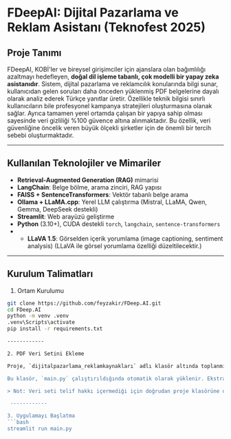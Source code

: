 # FDeepAI: Dijital Pazarlama ve Reklam Asistanı (Teknofest 2025)

## Proje Tanımı
FDeepAI, KOBİ'ler ve bireysel girişimciler için ajanslara olan bağımlılığı azaltmayı hedefleyen, **doğal dil işleme tabanlı, çok modelli bir yapay zeka asistanıdır**. Sistem, dijital pazarlama ve reklamcılık konularında bilgi sunar, kullanıcıdan gelen soruları daha önceden yüklenmiş PDF belgelerine dayalı olarak analiz ederek Türkçe yanıtlar üretir. Özellikle teknik bilgisi sınırlı kullanıcıların bile profesyonel kampanya stratejileri oluşturmasına olanak sağlar. Ayrıca tamamen yerel ortamda çalışan bir yapıya sahip olması sayesinde veri gizliliği %100 güvence altına alınmaktadır. Bu özellik, veri güvenliğine öncelik veren büyük ölçekli şirketler için de önemli bir tercih sebebi oluşturmaktadır.

------------
 
## Kullanılan Teknolojiler ve Mimariler

- **Retrieval-Augmented Generation (RAG)** mimarisi
- **LangChain**: Belge bölme, arama zinciri, RAG yapısı
- **FAISS + SentenceTransformers**: Vektör tabanlı belge arama
- **Ollama + LLaMA.cpp**: Yerel LLM çalıştırma (Mistral, LLaMA, Qwen, Gemma, DeepSeek destekli)
- **Streamlit**: Web arayüzü geliştirme
- **Python** (3.10+), CUDA destekli `torch`, `langchain`, `sentence-transformers`
- - **LLaVA 1.5**: Görselden içerik yorumlama (image captioning, sentiment analysis) (LLaVA ile görsel yorumlama özelliği düzeltilecektir.)
 
------------
 
## Kurulum Talimatları

1. Ortam Kurulumu
```bash
git clone https://github.com/feyzakir/FDeep.AI.git
cd FDeep.AI
python -m venv .venv
.venv\Scripts\activate
pip install -r requirements.txt

------------

2. PDF Veri Setini Ekleme

Proje, `dijitalpazarlama_reklamkaynakları` adlı klasör altında toplanmış PDF belgeleriyle birlikte gelir. Bu belgeler, dijital reklamcılık ve pazarlama üzerine 50'den fazla kaynak içermektedir.

Bu klasör, `main.py` çalıştırıldığında otomatik olarak yüklenir. Ekstra bir bağlantıya ihtiyaç yoktur.

> Not: Veri seti telif hakkı içermediği için doğrudan proje klasörüne dahil edilmiştir.

 ------------

3. Uygulamayı Başlatma
```bash
streamlit run main.py


